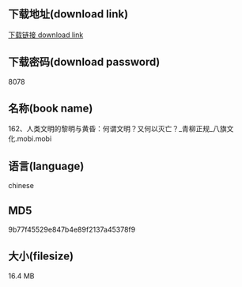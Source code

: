 ## 下载地址(download link)
[下载链接 download link](https://voluble-croquembouche-d321dc.netlify.app/?s=162%E3%80%81%E4%BA%BA%E7%B1%BB%E6%96%87%E6%98%8E%E7%9A%84%E9%BB%8E%E6%98%8E%E4%B8%8E%E9%BB%84%E6%98%8F%EF%BC%9A%E4%BD%95%E8%B0%93%E6%96%87%E6%98%8E%EF%BC%9F%E5%8F%88%E4%BD%95%E4%BB%A5%E7%81%AD%E4%BA%A1%EF%BC%9F_%E9%9D%92%E6%9F%B3%E6%AD%A3%E8%A7%84_%E5%85%AB%E6%97%97%E6%96%87%E5%8C%96.mobi)

## 下载密码(download password)
8078

## 名称(book name)
162、人类文明的黎明与黄昏：何谓文明？又何以灭亡？_青柳正规_八旗文化.mobi.mobi

## 语言(language)
chinese

## MD5
9b77f45529e847b4e89f2137a45378f9

## 大小(filesize)
16.4 MB
